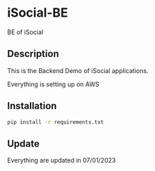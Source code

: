 # iSocial-BE
BE of iSocial

## Description
This is the Backend Demo of iSocial applications.

Everything is setting up on AWS

## Installation

```bash
pip install -r requirements.txt
```

## Update
Everything are updated in 07/01/2023
